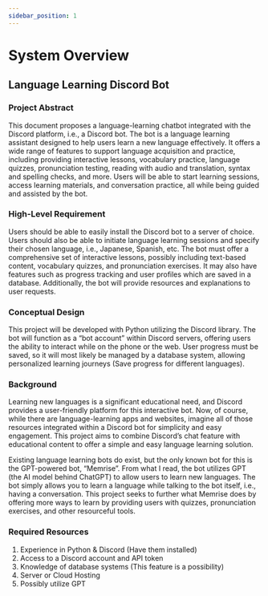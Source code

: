 ```yaml
---
sidebar_position: 1
---
```


# System Overview

## Language Learning Discord Bot

### Project Abstract
This document proposes a language-learning chatbot integrated with the Discord platform, i.e., a Discord bot. The bot is a language learning assistant designed to help users learn a new language effectively. It offers a wide range of features to support language acquisition and practice, including providing interactive lessons, vocabulary practice, language quizzes, pronunciation testing, reading with audio and translation, syntax and spelling checks, and more. Users will be able to start learning sessions, access learning materials, and conversation practice, all while being guided and assisted by the bot. 


### High-Level Requirement
Users should be able to easily install the Discord bot to a server of choice. Users should also be able to initiate language learning sessions and specify their chosen language, i.e., Japanese, Spanish, etc. The bot must offer a comprehensive set of interactive lessons, possibly including text-based content, vocabulary quizzes, and pronunciation exercises. It may also have features such as progress tracking and user profiles which are saved in a database. Additionally, the bot will provide resources and explanations to user requests.  

### Conceptual Design
This project will be developed with Python utilizing the Discord library. The bot will function as a “bot account” within Discord servers, offering users the ability to interact while on the phone or the web. User progress must be saved, so it will most likely be managed by a database system, allowing personalized learning journeys (Save progress for different languages).

### Background
Learning new languages is a significant educational need, and Discord provides a user-friendly platform for this interactive bot. Now, of course, while there are language-learning apps and websites, imagine all of those resources integrated within a Discord bot for simplicity and easy engagement. This project aims to combine Discord’s chat feature with educational content to offer a simple and easy language learning solution. 

Existing language learning bots do exist, but the only known bot for this is the GPT-powered bot, “Memrise”. From what I read, the bot utilizes GPT (the AI model behind ChatGPT) to allow users to learn new languages. The bot simply allows you to learn a language while talking to the bot itself, i.e., having a conversation. This project seeks to further what Memrise does by offering more ways to learn by providing users with quizzes, pronunciation exercises, and other resourceful tools.

### Required Resources
1. Experience in Python & Discord (Have them installed) 
2. Access to a Discord account and API token 
3. Knowledge of database systems (This feature is a possibility) 
4. Server or Cloud Hosting 
5. Possibly utilize GPT
